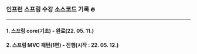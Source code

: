 ### 인프런 스프링 수강 소스코드 기록 🔥
-------------------------
#### 1. 스프링 core(기초) - 완료(22. 05. 11.)
#### 2. 스프링 MVC 패턴(1편) - 진행(시작 : 22. 05. 12.)
